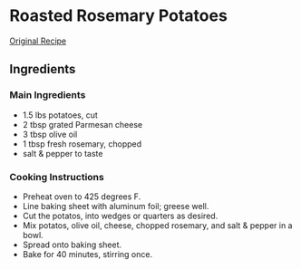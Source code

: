 # Roasted Rosemary Potatoes

[Original Recipe](https://www.allrecipes.com/recipe/231000/roasted-parmesan-rosemary-potatoes/)

## Ingredients

### Main Ingredients

* 1.5 lbs potatoes, cut
* 2 tbsp grated Parmesan cheese
* 3 tbsp olive oil
* 1 tbsp fresh rosemary, chopped
* salt & pepper to taste

### Cooking Instructions

* Preheat oven to 425 degrees F.
* Line baking sheet with aluminum foil; greese well.
* Cut the potatos, into wedges or quarters as desired.
* Mix potatos, olive oil, cheese, chopped rosemary, and salt & pepper in a bowl.
* Spread onto baking sheet.
* Bake for 40 minutes, stirring once.
